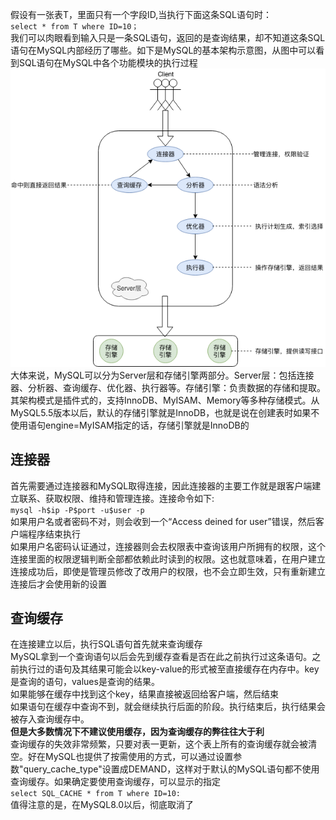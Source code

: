 假设有一张表T，里面只有一个字段ID,当执行下面这条SQL语句时：  
`select * from T where ID=10；`  
我们可以肉眼看到输入只是一条SQL语句，返回的是查询结果，却不知道这条SQL语句在MySQL内部经历了哪些。如下是MySQL的基本架构示意图，从图中可以看到SQL语句在MySQL中各个功能模块的执行过程  
![title](https://raw.githubusercontent.com/liujinxi931204/image/master/gitnote/2020/07/27/1595839894222-1595839894224.png)  
大体来说，MySQL可以分为Server层和存储引擎两部分。Server层：包括连接器、分析器、查询缓存、优化器、执行器等。存储引擎：负责数据的存储和提取。其架构模式是插件式的，支持InnoDB、MyISAM、Memory等多种存储模式。从MySQL5.5版本以后，默认的存储引擎就是InnoDB，也就是说在创建表时如果不使用语句engine=MyISAM指定的话，存储引擎就是InnoDB的  
## 连接器  
首先需要通过连接器和MySQL取得连接，因此连接器的主要工作就是跟客户端建立联系、获取权限、维持和管理连接。连接命令如下:  
`mysql -h$ip -P$port -u$user -p`  
如果用户名或者密码不对，则会收到一个“Access deined for user”错误，然后客户端程序结束执行  
如果用户名密码认证通过，连接器则会去权限表中查询该用户所拥有的权限，这个连接里面的权限逻辑判断全部都依赖此时读到的权限。这也就意味着，在用户建立连接成功后，即使是管理员修改了改用户的权限，也不会立即生效，只有重新建立连接后才会使用新的设置  
## 查询缓存  
在连接建立以后，执行SQL语句首先就来查询缓存  
MySQL拿到一个查询语句以后会先到缓存查看是否在此之前执行过这条语句。之前执行过的语句及其结果可能会以key-value的形式被至直接缓存在内存中。key是查询的语句，values是查询的结果。  
如果能够在缓存中找到这个key，结果直接被返回给客户端，然后结束  
如果语句在缓存中查询不到，就会继续执行后面的阶段。执行结束后，执行结果会被存入查询缓存中。  
**但是大多数情况下不建议使用缓存，因为查询缓存的弊往往大于利**  
查询缓存的失效非常频繁，只要对表一更新，这个表上所有的查询缓存就会被清空。好在MySQL也提供了按需使用的方式，可以通过设置参数"query_cache_type"设置成DEMAND，这样对于默认的MySQL语句都不使用查询缓存。如果确定要使用查询缓存，可以显示的指定  
`select SQL_CACHE * from T where ID=10:`  
值得注意的是，在MySQL8.0以后，彻底取消了